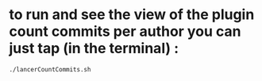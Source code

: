 # to run and see the view of the plugin count commits per author you can just tap (in the terminal) :
  
    ./lancerCountCommits.sh
